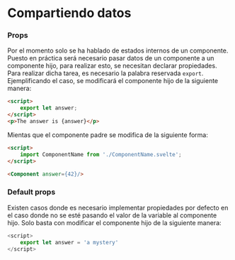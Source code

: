 # Compartiendo datos

### Props
Por el momento solo se ha hablado de estados internos de un componente.
Puesto en práctica será necesario pasar datos de un componente a un componente hijo, para realizar esto, se necesitan declarar propiedades. Para realizar dicha tarea, es necesario la palabra reservada `export`.
<br>
Ejemplificando el caso, se modificará el componente hijo de la siguiente manera:
```html
<script>
    export let answer;
</script>
<p>The answer is {answer}</p>
```

Mientas que el componente padre se modifica de la siguiente forma:
```html
<script>
    import ComponentName from './ComponentName.svelte';
</script>

<Component answer={42}/>
```
### Default props
Existen casos donde es necesario implementar propiedades por defecto en el caso donde no se esté pasando el valor de la variable al componente hijo. Solo basta con modificar el componente hijo de la siguiente manera:
```javascript
<script>
    export let answer = 'a mystery'
</script>
```